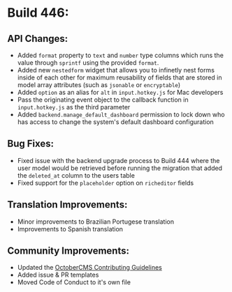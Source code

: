 # Build 446:

## API Changes:
- Added `format` property to `text` and `number` type columns which runs the value through `sprintf` using the provided `format`.
- Added new `nestedform` widget that allows you to infinetly nest forms inside of each other for maximum reusability of fields that are stored in model array attributes (such as `jsonable` or `encryptable`)
- Added `option` as an alias for `alt` in `input.hotkey.js` for Mac developers
- Pass the originating event object to the callback function in `input.hotkey.js` as the third parameter
- Added `backend.manage_default_dashboard` permission to lock down who has access to change the system's default dashboard configuration

## Bug Fixes:
- Fixed issue with the backend upgrade process to Build 444 where the user model would be retrieved before running the migration that added the `deleted_at` column to the users table
- Fixed support for the `placeholder` option on `richeditor` fields

## Translation Improvements:
- Minor improvements to Brazilian Portugese translation
- Improvements to Spanish translation

## Community Improvements:
- Updated the [OctoberCMS Contributing Guidelines](https://github.com/octobercms/october/blob/master/.github/CONTRIBUTING.md)
- Added issue & PR templates
- Moved Code of Conduct to it's own file